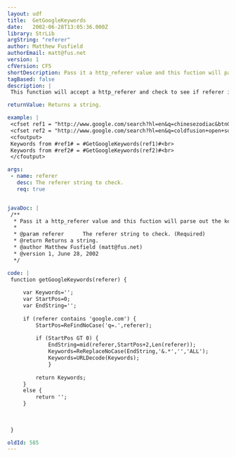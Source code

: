 ```yaml
---
layout: udf
title:  GetGoogleKeywords
date:   2002-06-28T13:05:36.000Z
library: StrLib
argString: "referer"
author: Matthew Fusfield
authorEmail: matt@fus.net
version: 1
cfVersion: CF5
shortDescription: Pass it a http_referer value and this fuction will parse out the keywords used to find it if referred from Google.
tagBased: false
description: |
 This function will accept a http_referer and check to see if referer is from google.com. If so, it will return the keywords used for the search. If not, this function will return an empty string.

returnValue: Returns a string.

example: |
 <cfset ref1 = "http://www.google.com/search?hl=en&q=chinesezodiac&btnG=Google+Search">
 <cfset ref2 = "http://www.google.com/search?hl=en&q=coldfusion+open+source">
 <cfoutput>
 Keywords from #ref1# = #GetGoogleKeywords(ref1)#<br>
 Keywords from #ref2# = #GetGoogleKeywords(ref2)#<br>
 </cfoutput>

args:
 - name: referer
   desc: The referer string to check.
   req: true


javaDoc: |
 /**
  * Pass it a http_referer value and this fuction will parse out the keywords used to find it if referred from Google.
  * 
  * @param referer      The referer string to check. (Required)
  * @return Returns a string. 
  * @author Matthew Fusfield (matt@fus.net) 
  * @version 1, June 28, 2002 
  */

code: |
 function getGoogleKeywords(referer) {
     
     var Keywords='';
     var StartPos=0;
     var EndString='';
     
     if (referer contains 'google.com') {
         StartPos=ReFindNoCase('q=.',referer);
     
         if (StartPos GT 0) {
             EndString=mid(referer,StartPos+2,Len(referer));
             Keywords=ReReplaceNoCase(EndString,'&.*','','ALL');
             Keywords=URLDecode(Keywords);
             }
         
         return Keywords;
     }
     else {
         return '';
     }
     
     
     
 }

oldId: 585
---
```


